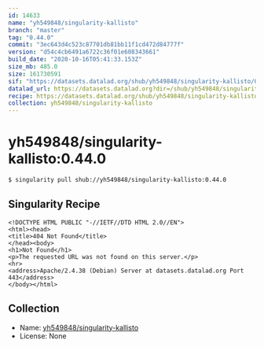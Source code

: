 ```yaml
---
id: 14633
name: "yh549848/singularity-kallisto"
branch: "master"
tag: "0.44.0"
commit: "3ec643d4c523c87701db81bb11f1cd472d84777f"
version: "d54c4cb6491a6722c36f01e608343661"
build_date: "2020-10-16T05:41:33.153Z"
size_mb: 485.0
size: 161730591
sif: "https://datasets.datalad.org/shub/yh549848/singularity-kallisto/0.44.0/2020-10-16-3ec643d4-d54c4cb6/d54c4cb6491a6722c36f01e608343661.sif"
datalad_url: https://datasets.datalad.org?dir=/shub/yh549848/singularity-kallisto/0.44.0/2020-10-16-3ec643d4-d54c4cb6/
recipe: https://datasets.datalad.org/shub/yh549848/singularity-kallisto/0.44.0/2020-10-16-3ec643d4-d54c4cb6/Singularity
collection: yh549848/singularity-kallisto
---
```


# yh549848/singularity-kallisto:0.44.0

```bash
$ singularity pull shub://yh549848/singularity-kallisto:0.44.0
```

## Singularity Recipe

```singularity
<!DOCTYPE HTML PUBLIC "-//IETF//DTD HTML 2.0//EN">
<html><head>
<title>404 Not Found</title>
</head><body>
<h1>Not Found</h1>
<p>The requested URL was not found on this server.</p>
<hr>
<address>Apache/2.4.38 (Debian) Server at datasets.datalad.org Port 443</address>
</body></html>
```

## Collection

 - Name: [yh549848/singularity-kallisto](https://github.com/yh549848/singularity-kallisto)
 - License: None

